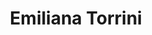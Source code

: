 ---
title: "Emiliana Torrini"
summary: "Emilíana Torrini Davíðsdóttir is an Icelandic singer, songwriter and producer, best known for her 2009 single \"Jungle Drum\", her 1999 album \"Love in the Time of Science\", for co-writing and co-producing Kylie Minogue's 2003 hit \"Slow\", and for performing \"Gollum's Song\" for Peter Jackson's film \"The Lord of the Rings: The Two Towers\"."
slug: "emiliana-torrini"
image: "emiliana-torrini.jpg"
apple_music_artist_url: "https://music.apple.com/gb/artist/emil%C3%ADana-torrini/1260153"
wikipedia_url: "none"
---